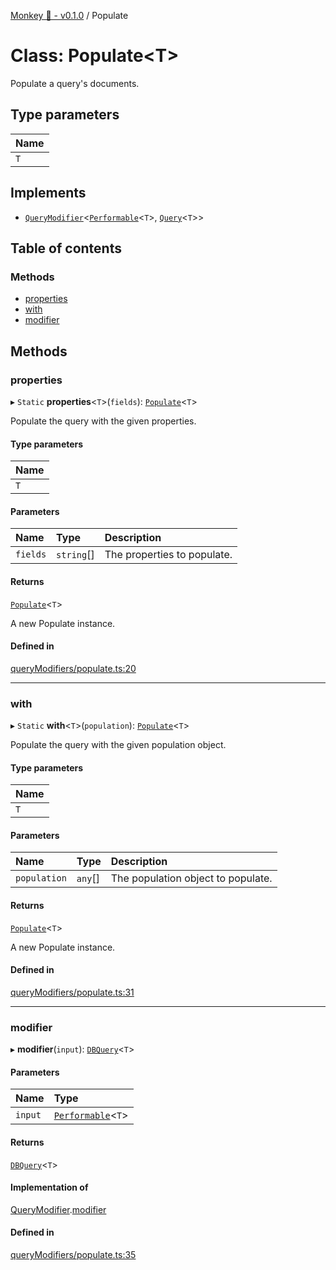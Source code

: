 [Monkey 🐒 - v0.1.0](../README.md) / Populate

# Class: Populate<T\>

Populate a query's documents.

## Type parameters

| Name |
| :------ |
| `T` |

## Implements

- [`QueryModifier`](../interfaces/QueryModifier.md)<[`Performable`](../interfaces/Performable.md)<`T`\>, [`Query`](../interfaces/Query.md)<`T`\>\>

## Table of contents

### Methods

- [properties](Populate.md#properties)
- [with](Populate.md#with)
- [modifier](Populate.md#modifier)

## Methods

### properties

▸ `Static` **properties**<`T`\>(`fields`): [`Populate`](Populate.md)<`T`\>

Populate the query with the given properties.

#### Type parameters

| Name |
| :------ |
| `T` |

#### Parameters

| Name | Type | Description |
| :------ | :------ | :------ |
| `fields` | `string`[] | The properties to populate. |

#### Returns

[`Populate`](Populate.md)<`T`\>

A new Populate instance.

#### Defined in

[queryModifiers/populate.ts:20](https://github.com/bpisano/monkey/blob/62534c6/src/queryModifiers/populate.ts#L20)

___

### with

▸ `Static` **with**<`T`\>(`population`): [`Populate`](Populate.md)<`T`\>

Populate the query with the given population object.

#### Type parameters

| Name |
| :------ |
| `T` |

#### Parameters

| Name | Type | Description |
| :------ | :------ | :------ |
| `population` | `any`[] | The population object to populate. |

#### Returns

[`Populate`](Populate.md)<`T`\>

A new Populate instance.

#### Defined in

[queryModifiers/populate.ts:31](https://github.com/bpisano/monkey/blob/62534c6/src/queryModifiers/populate.ts#L31)

___

### modifier

▸ **modifier**(`input`): [`DBQuery`](DBQuery.md)<`T`\>

#### Parameters

| Name | Type |
| :------ | :------ |
| `input` | [`Performable`](../interfaces/Performable.md)<`T`\> |

#### Returns

[`DBQuery`](DBQuery.md)<`T`\>

#### Implementation of

[QueryModifier](../interfaces/QueryModifier.md).[modifier](../interfaces/QueryModifier.md#modifier)

#### Defined in

[queryModifiers/populate.ts:35](https://github.com/bpisano/monkey/blob/62534c6/src/queryModifiers/populate.ts#L35)
